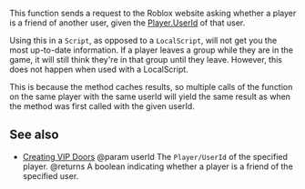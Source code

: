 This function sends a request to the Roblox website asking whether a player is a friend of another user, given the [Player.UserId](https://developer.roblox.com/api-reference/property/Player/UserId) of that user.

Using this in a `Script`, as opposed to a `LocalScript`, will not get you the most up-to-date information. If a player leaves a group while they are in the game, it will still think they're in that group until they leave. However, this does not happen when used with a LocalScript.

This is because the method caches results, so multiple calls of the function on the same player with the same userId will yield the same result as when the method was first called with the given userId.

## See also

 - [Creating VIP Doors](https://developer.roblox.com/search#stq=Creating-VIP-Doors)
@param userId The `Player/UserId` of the specified player.
@returns A boolean indicating whether a player is a friend of the specified user.